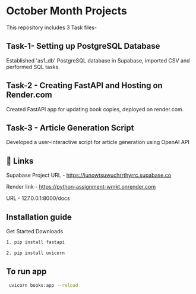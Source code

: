
# October Month Projects

This repository includes 3 Task files-


## Task-1- Setting up PostgreSQL Database

Established 'as1_db' PostgreSQL database in Supabase, imported CSV and performed SQL tasks.


## Task-2 - Creating FastAPI and Hosting on Render.com

Created FastAPI app for updating book copies, deployed on render.com.
## Task-3 - Article Generation Script

Developed a user-interactive script for article generation using OpenAI API
## 🔗 Links
 
 Supabase Project URL - https://iunowtsuwuchrrthyrrc.supabase.co

 Render link - https://python-assignment-wmkt.onrender.com

 URL - 127.0.0.1:8000/docs

## Installation guide

Get Started Downloads

```bash
1. pip install fastapi

2. pip install uvicorn
```
    
## To run app



```bash
 uvicorn books:app --reload
```

